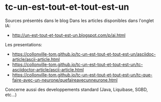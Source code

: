 # tc-un-est-tout-et-tout-est-un
Sources présentés dans le blog
Dans les articles disponibles dans l'onglet IA:

* http://un-est-tout-et-tout-est-un.blogspot.com/p/ai.html

Les presentations:

* https://collonville-tom.github.io/tc-un-est-tout-et-tout-est-un/asciidoc-article/ascii-article.html
* https://collonville-tom.github.io/tc-un-est-tout-et-tout-est-un/tc-asciidoctor-article/ascii-article.html
* https://collonville-tom.github.io/tc-un-est-tout-et-tout-est-un/tc-que-faire-avec-un-neurone/quefaireavecunneurone.html

Concerne aussi des developpements standard (Java, Liquibase, SGBD, etc...)